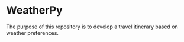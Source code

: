 # WeatherPy

The purpose of this repository is to develop a travel itinerary based on weather preferences.
